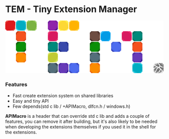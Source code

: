 # TEM - Tiny Extension Manager
![Logo](./logo1x3.png)
### Features
- Fast create extension system on shared libraries
- Easy and tiny API
- Few depends(std c lib / +APIMacro, dlfcn.h / windows.h)

**APIMacro** is a header that can override std c lib and adds a couple of features, you can remove it after building, but it's also likely to be needed when developing the extensions themselves if you used it in the shell for the extensions.
